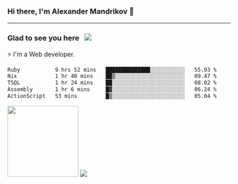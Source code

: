 ### Hi there, I'm Alexander Mandrikov 👋

- - -

### Glad to see you here &nbsp; ![](https://komarev.com/ghpvc/?username=nunsez&color=blue&label=visitors)

⚡ I'm a Web developer.

<!--✨ My GitHub <a href="https://nunsez.github.io/" target="_blank">resume link</a>-->

<!--
**nunsez/nunsez** is a ✨ _special_ ✨ repository because its `README.md` (this file) appears on your GitHub profile.

Here are some ideas to get you started:

- 🔭 I’m currently working on ...
- 🌱 I’m currently learning ...
- 👯 I’m looking to collaborate on ...
- 🤔 I’m looking for help with ...
- 💬 Ask me about ...
- 📫 How to reach me: ...
- 😄 Pronouns: ...
- ⚡ Fun fact: ...
-->


<!--START_SECTION:waka-->

```txt
Ruby           9 hrs 52 mins   ██████████████░░░░░░░░░░░   55.93 %
Nix            1 hr 40 mins    ██▒░░░░░░░░░░░░░░░░░░░░░░   09.47 %
TSQL           1 hr 24 mins    ██░░░░░░░░░░░░░░░░░░░░░░░   08.02 %
Assembly       1 hr 6 mins     █▓░░░░░░░░░░░░░░░░░░░░░░░   06.24 %
ActionScript   53 mins         █▒░░░░░░░░░░░░░░░░░░░░░░░   05.04 %
```

<!--END_SECTION:waka-->

<span>
<img height="160em" src="https://github-readme-stats-nunsez.vercel.app/api?username=nunsez&show_icons=true&count_private=true&hide_border=true&hide=issues" />
<img src="https://github-readme-stats-nunsez.vercel.app/api/top-langs/?username=nunsez&layout=compact&hide_border=true" />
</span>

<!--
[![willianrod's wakatime stats](https://github-readme-stats.vercel.app/api/wakatime?username=nunsez&hide_border=true)](https://github.com/anuraghazra/github-readme-stats)
-->
